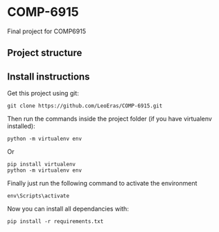 # COMP-6915
Final project for COMP6915

## Project structure

## Install instructions

Get this project using git:
```
git clone https://github.com/LeoEras/COMP-6915.git
```

Then run the commands inside the project folder (if you have virtualenv installed):
```
python -m virtualenv env
```
Or
```
pip install virtualenv
python -m virtualenv env
```

Finally just run the following command to activate the environment
```
env\Scripts\activate
```
Now you can install all dependancies with:
```
pip install -r requirements.txt
```